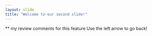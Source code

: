 ```yaml
---
layout: slide
title: "Welcome to our second slide!"
---
```

** my review comments for this feature
Use the left arrow to go back!

